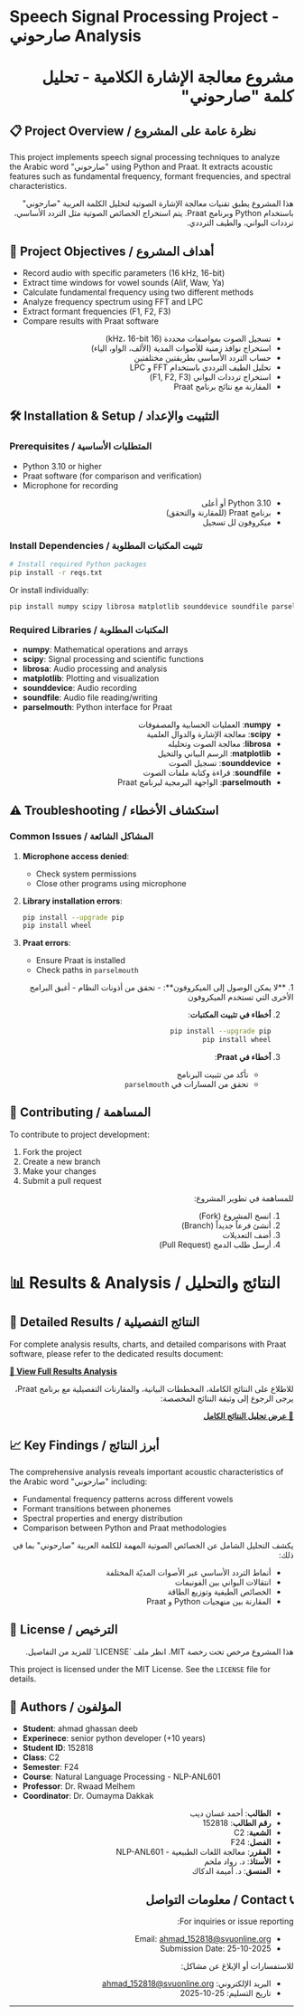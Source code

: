 # Speech Signal Processing Project - صارحوني Analysis

<div dir="rtl">

# مشروع معالجة الإشارة الكلامية - تحليل كلمة "صارحوني"

</div>

## 📋 Project Overview / نظرة عامة على المشروع

This project implements speech signal processing techniques to analyze the Arabic word "صارحوني" using Python and Praat. It extracts acoustic features such as fundamental frequency, formant frequencies, and spectral characteristics.

<div dir="rtl">

هذا المشروع يطبق تقنيات معالجة الإشارة الصوتية لتحليل الكلمة العربية "صارحوني" باستخدام Python وبرنامج Praat. يتم استخراج الخصائص الصوتية مثل التردد الأساسي، ترددات البواني، والطيف الترددي.
</div>

## 🎯 Project Objectives / أهداف المشروع

- Record audio with specific parameters (16 kHz, 16-bit)
- Extract time windows for vowel sounds (Alif, Waw, Ya)
- Calculate fundamental frequency using two different methods
- Analyze frequency spectrum using FFT and LPC
- Extract formant frequencies (F1, F2, F3)
- Compare results with Praat software

<div dir="rtl">

- تسجيل الصوت بمواصفات محددة (16 kHz، 16-bit)
- استخراج نوافذ زمنية للأصوات المدية (الألف، الواو، الياء)
- حساب التردد الأساسي بطريقتين مختلفتين
- تحليل الطيف الترددي باستخدام FFT و LPC
- استخراج ترددات البواني (F1, F2, F3)
- المقارنة مع نتائج برنامج Praat
</div>

## 🛠️ Installation & Setup / التثبيت والإعداد

### Prerequisites / المتطلبات الأساسية

- Python 3.10 or higher
- Praat software (for comparison and verification)
- Microphone for recording

<div dir="rtl">

- Python 3.10 أو أعلى
- برنامج Praat (للمقارنة والتحقق)
- ميكروفون لل تسجيل
</div>

### Install Dependencies / تثبيت المكتبات المطلوبة

```bash
# Install required Python packages
pip install -r reqs.txt
```

Or install individually:

```bash
pip install numpy scipy librosa matplotlib sounddevice soundfile parselmouth
```

### Required Libraries / المكتبات المطلوبة

- **numpy**: Mathematical operations and arrays
- **scipy**: Signal processing and scientific functions
- **librosa**: Audio processing and analysis
- **matplotlib**: Plotting and visualization
- **sounddevice**: Audio recording
- **soundfile**: Audio file reading/writing
- **parselmouth**: Python interface for Praat

<div dir="rtl">

- **numpy**: العمليات الحسابية والمصفوفات
- **scipy**: معالجة الإشارة والدوال العلمية
- **librosa**: معالجة الصوت وتحليله
- **matplotlib**: الرسم البياني والتخيل
- **sounddevice**: تسجيل الصوت
- **soundfile**: قراءة وكتابة ملفات الصوت
- **parselmouth**: الواجهة البرمجية لبرنامج Praat
</div>

## ⚠️ Troubleshooting / استكشاف الأخطاء

### Common Issues / المشاكل الشائعة

1. **Microphone access denied**:
   - Check system permissions
   - Close other programs using microphone

2. **Library installation errors**:
   ```bash
   pip install --upgrade pip
   pip install wheel
   ```

4. **Praat errors**:
   - Ensure Praat is installed
   - Check paths in `parselmouth`

<div dir="rtl">
1. **لا يمكن الوصول إلى الميكروفون**:
   - تحقق من أذونات النظام
   - أغبق البرامج الأخرى التي تستخدم الميكروفون

2. **أخطاء في تثبيت المكتبات**:
   ```bash
   pip install --upgrade pip
   pip install wheel
   ```

3. **أخطاء في Praat**:

   - تأكد من تثبيت البرنامج
   - تحقق من المسارات في `parselmouth`
</div>

## 🤝 Contributing / المساهمة

To contribute to project development:
1. Fork the project
2. Create a new branch
3. Make your changes
4. Submit a pull request

<div dir="rtl">

للمساهمة في تطوير المشروع:
1. انسخ المشروع (Fork)
2. أنشئ فرعاً جديداً (Branch)
3. أضف التعديلات
4. أرسل طلب الدمج (Pull Request)
</div>


</div>

# 📊 Results & Analysis / النتائج والتحليل

## 🔗 Detailed Results / النتائج التفصيلية

For complete analysis results, charts, and detailed comparisons with Praat software, please refer to the dedicated results document:

**[📄 View Full Results Analysis](./results/ITE_ANL601_HW_F24_C2_ahmad_152818.md)**

<div dir="rtl">
للاطلاع على النتائج الكاملة، المخططات البيانية، والمقارنات التفصيلية مع برنامج Praat، يرجى الرجوع إلى وثيقة النتائج المخصصة:

**[📄 عرض تحليل النتائج الكامل](./results/ITE_ANL601_HW_F24_C2_ahmad_152818.md)**
</div>

## 📈 Key Findings / أبرز النتائج

The comprehensive analysis reveals important acoustic characteristics of the Arabic word "صارحوني" including:

- Fundamental frequency patterns across different vowels
- Formant transitions between phonemes
- Spectral properties and energy distribution
- Comparison between Python and Praat methodologies

<div dir="rtl">
يكشف التحليل الشامل عن الخصائص الصوتية المهمة للكلمة العربية "صارحوني" بما في ذلك:

- أنماط التردد الأساسي عبر الأصوات المديّة المختلفة
- انتقالات البواني بين الفونيمات
- الخصائص الطيفية وتوزيع الطاقة
- المقارنة بين منهجيات Python و Praat
</div>

## 📄 License / الترخيص

<div dir="rtl">
هذا المشروع مرخص تحت رخصة MIT. انظر ملف `LICENSE` للمزيد من التفاصيل.
</div>

This project is licensed under the MIT License. See the `LICENSE` file for details.

## 👥 Authors / المؤلفون

- **Student**: ahmad ghassan deeb
- **Experinece**: senior python developer (+10 years)
- **Student ID**: 152818
- **Class**: C2
- **Semester**: F24
- **Course**: Natural Language Processing - NLP-ANL601
- **Professor**: Dr. Rwaad Melhem
- **Coordinator**: Dr. Oumayma Dakkak

<div dir="rtl">

- **الطالب**: أحمد غسان ديب
- **رقم الطالب**: 152818
- **الشعبة**: C2
- **الفصل**: F24
- **المقرر**: معالجة اللغات الطبيعية - NLP-ANL601
- **الأستاذ**: د. رواد ملحم
- **المنسق**: د. أميمة الدكاك

## 📞 Contact / معلومات التواصل

For inquiries or issue reporting:
- Email: ahmad_152818@svuonline.org
- Submission Date: 25-10-2025

<div dir="rtl">

للاستفسارات أو الإبلاغ عن مشاكل:
- البريد الإلكتروني: ahmad_152818@svuonline.org
- تاريخ التسليم: 25-10-2025
</div>

---